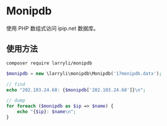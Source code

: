 # Monipdb

使用 PHP 数组式访问 ipip.net 数据库。

## 使用方法

```shell
composer require larryli/monipdb
```

```php
$monipdb = new \larryli\monipdb\Monipdb('17monipdb.datx');

// find
echo "202.103.24.68: {$monipdb['202.103.24.68']}\n";

// dump
for foreach ($monipdb as $ip => $name) {
    echo "{$ip}: $name\n";
}
```
